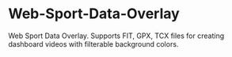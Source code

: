 # Web-Sport-Data-Overlay
Web Sport Data Overlay. Supports FIT, GPX, TCX files for creating dashboard videos with filterable background colors.

